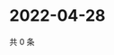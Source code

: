 # 2022-04-28

共 0 条

<!-- BEGIN WEIBO -->
<!-- 最后更新时间 Thu Apr 28 2022 00:02:00 GMT+0800 (China Standard Time) -->

<!-- END WEIBO -->
